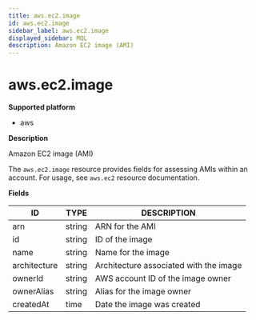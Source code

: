 ```yaml
---
title: aws.ec2.image
id: aws.ec2.image
sidebar_label: aws.ec2.image
displayed_sidebar: MQL
description: Amazon EC2 image (AMI)
---
```


# aws.ec2.image

**Supported platform**

- aws

**Description**

Amazon EC2 image (AMI)

The `aws.ec2.image` resource provides fields for assessing AMIs within an account. For usage, see `aws.ec2` resource documentation.

**Fields**

| ID           | TYPE   | DESCRIPTION                            |
| ------------ | ------ | -------------------------------------- |
| arn          | string | ARN for the AMI                        |
| id           | string | ID of the image                        |
| name         | string | Name for the image                     |
| architecture | string | Architecture associated with the image |
| ownerId      | string | AWS account ID of the image owner      |
| ownerAlias   | string | Alias for the image owner              |
| createdAt    | time   | Date the image was created             |
